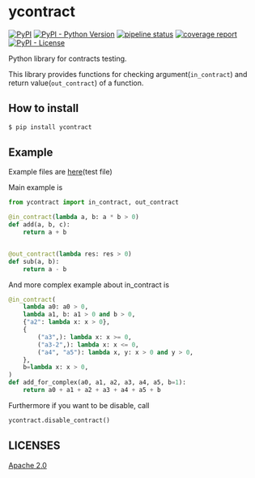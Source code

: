 ycontract
================================================================================

[![PyPI](https://img.shields.io/pypi/v/ycontract)](https://pypi.org/project/exclock/)
[![PyPI - Python Version](https://img.shields.io/pypi/pyversions/ycontract)](https://pypi.org/project/exclock/)
[![pipeline status](https://gitlab.com/yassu/ycontract.py/badges/master/pipeline.svg)](https://gitlab.com/yassu/ycontract.py/-/commits/master)
[![coverage report](https://gitlab.com/yassu/ycontract.py/badges/master/coverage.svg)](https://gitlab.com/yassu/ycontract.py/-/commits/master)
[![PyPI - License](https://img.shields.io/pypi/l/ycontract)](https://gitlab.com/yassu/exclock/-/raw/master/LICENSE)


Python library for contracts testing.

This library provides functions for checking argument(`in_contract`) and return value(`out_contract`) of a function.

How to install
--------------------------------------------------------------------------------

``` sh
$ pip install ycontract
```

Example
--------------------------------------------------------------------------------

Example files are [here](https://gitlab.com/yassu/ycontract.py/-/blob/master/tests/test_contract.py)(test file)

Main example is

``` python
from ycontract import in_contract, out_contract

@in_contract(lambda a, b: a * b > 0)
def add(a, b, c):
    return a + b


@out_contract(lambda res: res > 0)
def sub(a, b):
    return a - b
```

And more complex example about in_contract is

``` python
@in_contract(
    lambda a0: a0 > 0,
    lambda a1, b: a1 > 0 and b > 0,
    {"a2": lambda x: x > 0},
    {
        ("a3",): lambda x: x >= 0,
        ("a3-2",): lambda x: x <= 0,
        ("a4", "a5"): lambda x, y: x > 0 and y > 0,
    },
    b=lambda x: x > 0,
)
def add_for_complex(a0, a1, a2, a3, a4, a5, b=1):
    return a0 + a1 + a2 + a3 + a4 + a5 + b
```

Furthermore if you want to be disable, call

``` python
ycontract.disable_contract()
```

LICENSES
--------------------------------------------------------------------------------

[Apache 2.0](https://gitlab.com/yassu/ycontract.py/-/blob/master/LICENSE)
